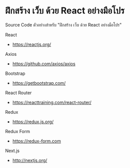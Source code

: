 ฝึกสร้าง เว็บ ด้วย React อย่างมือโปร
========================================
Source Code ตัวอย่างสำหรับ "ฝึกสร้าง เว็บ ด้วย React อย่างมือโปร" 

React
- https://reactjs.org/

Axios
- https://github.com/axios/axios

Bootstrap
- https://getbootstrap.com/

React Router
- https://reacttraining.com/react-router/

Redux
- https://redux.js.org/

Redux Form
- https://redux-form.com

Next.js
- http://nextjs.org/
